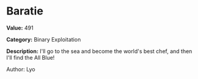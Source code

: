 # Baratie

**Value:** 491

**Category:** Binary Exploitation

**Description:**
I'll go to the sea and become the world's best chef, and then I'll find the All Blue!

Author: Lyo
